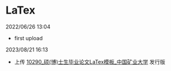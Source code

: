 # LaTex

2022/06/26 13:04

- first upload

2023/08/21 16:13
- 上传 [10290_硕(博)士生毕业论文LaTex模板_中国矿业大学](https://github.com/zhang-chuan-zheng/LaTex/releases/tag/Latex) 发行版

